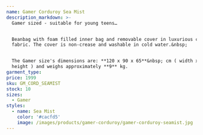 ```yaml
---
name: Gamer Corduroy Sea Mist
description_markdown: >-
  Gamer sized - suitable for young teens…


  Beanbag with foam filled inner bag and removable cover in luxurious corduroy
  fabric. The cover is non-crease and washable in cold water.&nbsp;


  The Gamer size's dimensions are: **120 x 90 x 65**&nbsp; cm ( width x depth x
  height ) and weighs approximately **9** kg.
garment_type:
price: 1999
sku: GM_CORD_SEAMIST
stock: 10
sizes:
  - Gamer
styles:
  - name: Sea Mist
    color: '#cacfd5'
    image: /images/products/gamer-corduroy/gamer-corduroy-seamist.jpg
---
```

